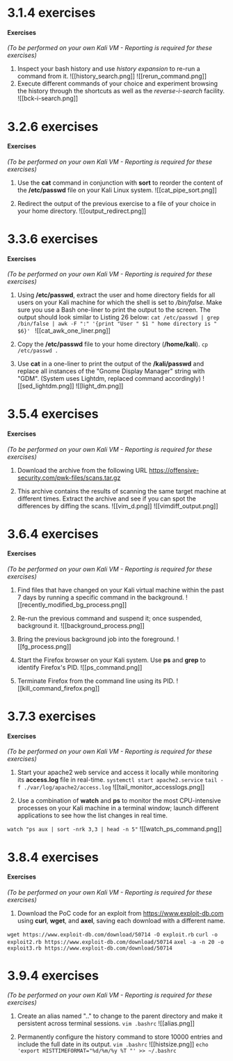 # 3.1.4 exercises
#### Exercises
_(To be performed on your own Kali VM - Reporting is required for these exercises)_

1.  Inspect your bash history and use _history expansion_ to re-run a command from it.
![[history_search.png]]
![[rerun_command.png]]
2.  Execute different commands of your choice and experiment browsing the history through the shortcuts as well as the _reverse-i-search_ facility.
![[bck-i-search.png]]

# 3.2.6 exercises
#### Exercises
_(To be performed on your own Kali VM - Reporting is required for these exercises)_

1.  Use the **cat** command in conjunction with **sort** to reorder the content of the **/etc/passwd** file on your Kali Linux system.
![[cat_pipe_sort.png]]

2.  Redirect the output of the previous exercise to a file of your choice in your home directory.
![[output_redirect.png]]

# 3.3.6 exercises
#### Exercises

_(To be performed on your own Kali VM - Reporting is required for these exercises)_

1.  Using **/etc/passwd**, extract the user and home directory fields for all users on your Kali machine for which the shell is set to _/bin/false_. Make sure you use a Bash one-liner to print the output to the screen. The output should look similar to Listing 26 below:
`cat /etc/passwd | grep /bin/false | awk -F ":" '{print "User " $1 " home directory is " $6}' `
![[cat_awk_one_liner.png]]

2.  Copy the **/etc/passwd** file to your home directory (**/home/kali**).
    `cp /etc/passwd .`
	
3.  Use **cat** in a one-liner to print the output of the **/kali/passwd** and replace all instances of the "Gnome Display Manager" string with "GDM".
(System uses Lightdm, replaced command accordingly)
![[sed_lightdm.png]]
![[light_dm.png]]


# 3.5.4 exercises
#### Exercises

_(To be performed on your own Kali VM - Reporting is required for these exercises)_

1.  Download the archive from the following URL https://offensive-security.com/pwk-files/scans.tar.gz


2.  This archive contains the results of scanning the same target machine at different times. Extract the archive and see if you can spot the differences by diffing the scans.
![[vim_d.png]]
![[vimdiff_output.png]]

# 3.6.4 exercises
#### Exercises

_(To be performed on your own Kali VM - Reporting is required for these exercises)_

1.  Find files that have changed on your Kali virtual machine within the past 7 days by running a specific command in the background.
![[recently_modified_bg_process.png]]

2.  Re-run the previous command and suspend it; once suspended, background it.
![[background_process.png]]

3.  Bring the previous background job into the foreground.
![[fg_process.png]]

4.  Start the Firefox browser on your Kali system. Use **ps** and **grep** to identify Firefox's PID.
![[ps_command.png]]

5.  Terminate Firefox from the command line using its PID.
![[kill_command_firefox.png]]

# 3.7.3 exercises
#### Exercises

_(To be performed on your own Kali VM - Reporting is required for these exercises)_

1.  Start your apache2 web service and access it locally while monitoring its **access.log** file in real-time.
`systemctl start apache2.service`
`tail -f ./var/log/apache2/access.log`
![[tail_monitor_accesslogs.png]]

2.  Use a combination of **watch** and **ps** to monitor the most CPU-intensive processes on your Kali machine in a terminal window; launch different applications to see how the list changes in real time.

`watch "ps aux | sort -nrk 3,3 | head -n 5"`
![[watch_ps_command.png]]

# 3.8.4 exercises
#### Exercises

_(To be performed on your own Kali VM - Reporting is required for these exercises)_

1.  Download the PoC code for an exploit from https://www.exploit-db.com using **curl**, **wget**, and **axel**, saving each download with a different name.

`wget https://www.exploit-db.com/download/50714 -O exploit.rb`
`curl -o exploit2.rb https://www.exploit-db.com/download/50714`
`axel -a -n 20 -o exploit3.rb https://www.exploit-db.com/download/50714`


# 3.9.4 exercises
_(To be performed on your own Kali VM - Reporting is required for these exercises)_

1.  Create an alias named ".." to change to the parent directory and make it persistent across terminal sessions.
`vim .bashrc`
![[alias.png]]

2.  Permanently configure the history command to store 10000 entries and include the full date in its output.
`vim .bashrc`
![[histsize.png]]
`echo 'export HISTTIMEFORMAT="%d/%m/%y %T "' >> ~/.bashrc`
